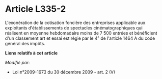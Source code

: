 # Article L335-2

L'exonération de la cotisation foncière des entreprises applicable aux exploitants d'établissements de spectacles
cinématographiques qui réalisent en moyenne hebdomadaire moins de 7 500 entrées et bénéficient d'un classement art et essai
est régie par le 4° de l'article 1464 A du code général des impôts.

**Liens relatifs à cet article**

_Modifié par_:

  - Loi n°2009-1673 du 30 décembre 2009 - art. 2 (V)
